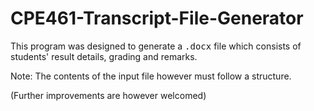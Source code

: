 # CPE461-Transcript-File-Generator

This program was designed to generate a <kbd>.docx</kbd> file which consists of students' result details, grading and remarks.

Note: The contents of the input file however must follow a structure. 


(Further improvements are however welcomed)
